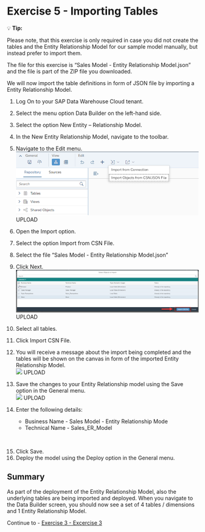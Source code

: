 # Exercise 5 - Importing Tables

:bulb: **Tip:** </p>
Please note, that this exercise is only required in case you did not create the tables and the Entity Relationship Model for our sample model manually, but instead prefer to import them.

The file for this exercise is “Sales Model - Entity Relationship Model.json” and the file is part of the ZIP file you downloaded.

We will now import the table definitions in form of JSON file by importing a Entity Relationship Model.
1. Log On to your SAP Data Warehouse Cloud tenant.
2. Select the menu option Data Builder on the left-hand side.
3. Select the option New Entity – Relationship Model.
4. In the New Entity Relationship Model, navigate to the toolbar.
5. Navigate to the Edit menu.
<br>![](images/00_00_0051.png) UPLOAD

6. Open the Import option.
7. Select the option Import from CSN File.
8. Select the file “Sales Model - Entity Relationship Model.json”
9. Click Next.
<br>![](images/00_00_0052.png) UPLOAD

10. Select all tables.
11. Click Import CSN File.
12. You will receive a message about the import being completed and the tables will be shown on the canvas in form of the imported Entity Relationship Model.
<br>![](images/00_00_0053.png) UPLOAD

13. Save the changes to your Entity Relationship model using the Save option in the General menu.
<br>![](images/00_00_0054.png) UPLOAD

14. Enter the following details:<br><ul><li>Business Name - Sales Model - Entity Relationship Mode</li><li>Technical Name - Sales_ER_Model
<br>  
  
15. Click Save.
16. Deploy the model using the Deploy option in the General menu.

## Summary

As part of the deployment of the Entity Relationship Model, also the underlying tables are being imported and deployed. When you navigate to the Data Builder screen, you should now see a set of 4 tables / dimensions and 1 Entity Relationship Model.

Continue to - [Exercise 3 - Excercise 3 ](../ex3/README.md)
